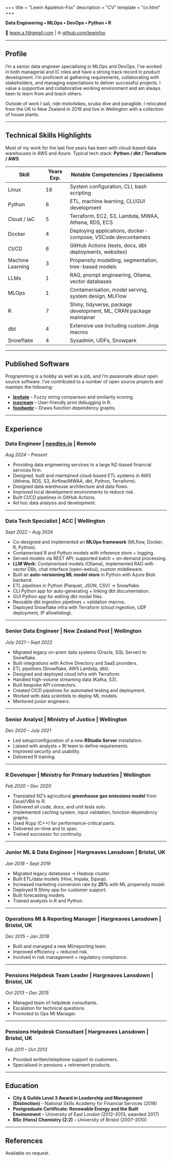 +++
title = "Lewin Appleton-Fox"
description = "CV"
template = "cv.html"
+++

**Data Engineering • MLOps • DevOps • Python • R**

📧 [lewin.a.f@gmail.com](mailto:lewin.a.f@gmail.com) | 🌐 [github.com/lewinfox](https://github.com/lewinfox)

---

## Profile

I’m a senior data engineer specialising in MLOps and DevOps. I’ve worked in both managerial and IC
roles and have a strong track record in product development. I’m proficient at gathering
requirements, collaborating with stakeholders, and managing expectations to deliver successful
projects. I value a supportive and collaborative working environment and am always keen to learn
from and teach others.

Outside of work I sail, ride motorbikes, scuba dive and paraglide. I relocated
from the UK to New Zealand in 2019 and live in Wellington with a collection of
house plants.

---

## Technical Skills Highlights

Most of my work for the last five years has been with cloud-based data
warehouses in AWS and Azure. Typical tech stack: **Python / dbt / Terraform / AWS**

| Skill         | Years Exp. | Notable Competencies / Specialisms |
|---------------|------------|-------------------------------------|
| Linux         | 16         | System configuration, CLI, bash scripting |
| Python        | 6          | ETL, machine learning, CLI/GUI development |
| Cloud / IaC   | 5          | Terraform, EC2, S3, Lambda, MWAA, Athena, RDS, ECS |
| Docker        | 4          | Deploying applications, docker-compose, VSCode devcontainers |
| CI/CD         | 6          | GitHub Actions (tests, docs, dbt deployments, websites) |
| Machine Learning | 3       | Propensity modelling, segmentation, tree-based models |
| LLMs          | 1          | RAG, prompt engineering, Ollama, vector databases |
| MLOps         | 1          | Containerisation, model serving, system design, MLFlow |
| R             | 7          | Shiny, tidyverse, package development, ML, CRAN package maintainer |
| dbt           | 4          | Extensive use including custom Jinja macros |
| Snowflake     | 4          | Sysadmin, UDFs, Snowpark |

---

## Published Software

Programming is a hobby as well as a job, and I’m passionate about open source software. I’ve
contributed to a number of open source projects and maintain the following:

- **[levitate](http://lewinfox.com/levitate)** – Fuzzy string comparison and similarity scoring.
- **[icecream](http://lewinfox.com/icecream)** – User-friendly print debugging in R.
- **[foodwebr](http://lewinfox.com/foodwebr)** – Draws function dependency graphs.

---

## Experience

### Data Engineer | [needles.io](https://needles.io) | Remote
*Aug 2024 – Present*

- Providing data engineering services to a large NZ-based financial services firm.
- Designed, built and maintained cloud-based ETL systems in AWS (Athena, RDS, S3, Airflow/MWAA, dbt,
  Python, Terraform).
- Designed data warehouse architecture and data flows.
- Improved local development environments to reduce risk.
- Built CI/CD pipelines in GitHub Actions.
- Ad hoc data analysis and development.

---

### Data Tech Specialist | ACC | Wellington
*Sept 2022 – Aug 2024*

- Co-designed and implemented an **MLOps framework** (MLflow, Docker, R, Python).
- Containerised R and Python models with inference store + logging.
- Served models via REST API; supported batch + on-demand processing.
- **LLM Work:** Containerised models (Ollama), implemented RAG with vector DBs, chat interface
  (open-webui), custom middleware.
- Built an **auto-versioning ML model store** in Python with Azure Blob backend.
- ETL pipelines in Python (Parquet, JSON, CSV) → Snowflake.
- CLI Python app for auto-generating + linking dbt documentation.
- GUI Python app for editing dbt model files.
- Reusable dbt ingestion pipelines + validation macros.
- Deployed Snowflake infra with Terraform (cloud ingestion, UDF deployment, IP allowlisting).

---

### Senior Data Engineer | New Zealand Post | Wellington
*July 2021 – Sept 2022*

- Migrated legacy on-prem data systems (Oracle, SQL Server) to Snowflake.
- Built integrations with Active Directory and SaaS providers.
- ETL pipelines (Snowflake, AWS Lambda, dbt).
- Designed and deployed cloud infra with Terraform.
- Handled high-volume streaming data (Kafka, S3).
- Built bespoke API connectors.
- Created CICD pipelines for automated testing and deployment.
- Worked with data scientists to deploy ML models.
- Mentored junior engineers.

---

### Senior Analyst | Ministry of Justice | Wellington
*Dec 2020 – July 2021*

- Led setup/configuration of a new **RStudio Server** installation.
- Liaised with analysts + BI team to define requirements.
- Improved security and usability.
- Delivered R training.

---

### R Developer | Ministry for Primary Industries | Wellington
*Feb 2020 – Dec 2020*

- Translated NZ’s agricultural **greenhouse gas emissions model** from Excel/VBA to R.
- Delivered all code, docs, and unit tests solo.
- Implemented caching system, input validation, function dependency graphs.
- Used Rcpp (C++) for performance-critical parts.
- Delivered on-time and to spec.
- Trained successor for continuity.

---

### Junior ML & Data Engineer | Hargreaves Lansdown | Bristol, UK
*Jan 2018 – Sept 2019*

- Migrated legacy databases → Hadoop cluster.
- Built ETL/data models (Hive, Impala, Sqoop).
- Increased marketing conversion rate by **25%** with ML propensity model.
- Deployed R Shiny app for customer support.
- Built forecasting models.
- Trained analysts in R and Python.

---

### Operations MI & Reporting Manager | Hargreaves Lansdown | Bristol, UK
*Dec 2015 – Jan 2018*

- Built and managed a new MI/reporting team.
- Improved efficiency + reduced risk.
- Involved in risk management + regulatory compliance.

---

### Pensions Helpdesk Team Leader | Hargreaves Lansdown | Bristol, UK
*Oct 2013 – Dec 2015*

- Managed team of helpdesk consultants.
- Escalation for technical questions.
- Promoted to Ops MI Manager.

---

### Pensions Helpdesk Consultant | Hargreaves Lansdown | Bristol, UK
*Feb 2011 – Oct 2013*

- Provided written/telephone support to customers.
- Specialised in pensions + retirement products.

---

## Education

- **City & Guilds Level 3 Award in Leadership and Management (Distinction)** – National Skills Academy for Financial Services (2016)
- **Postgraduate Certificate: Renewable Energy and the Built Environment** – University of East London (2012–2013; awarded 2017)
- **BSc (Hons) Chemistry (2:2)** – University of Bristol (2007–2010)

---

## References

Available on request.
